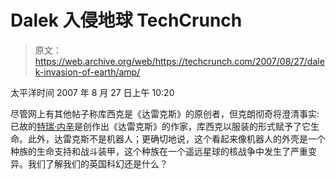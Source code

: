 # Dalek 入侵地球 TechCrunch

> 原文：<https://web.archive.org/web/https://techcrunch.com/2007/08/27/dalek-invasion-of-earth/amp/>

太平洋时间 2007 年 8 月 27 日上午 10:20

尽管网上有其他帖子称库西克是《达雷克斯》的原创者，但克朗彻奇将澄清事实:已故的[特瑞·内辛](https://web.archive.org/web/20221218192519/http://en.wikipedia.org/wiki/Terry_Nation)是创作出《达雷克斯》的作家，库西克以服装的形式赋予了它生命。此外，达雷克斯不是机器人；更确切地说，这个看起来像机器人的外壳是一个种族的生命支持和战斗装甲，这个种族在一个遥远星球的核战争中发生了严重变异。我们了解我们的英国科幻还是什么？